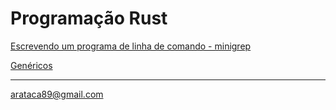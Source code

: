 # Programação Rust

[Escrevendo um programa de linha de comando - minigrep](https://github.com/arataca89/rust/tree/main/minigrep)

[Genéricos](https://github.com/arataca89/rust/edit/main/genericos/README.md)

---
arataca89@gmail.com
